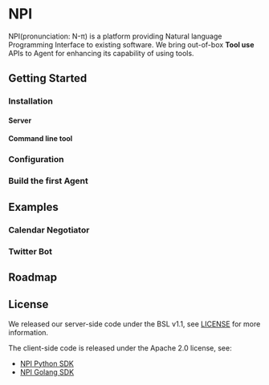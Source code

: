 # NPI

NPI(pronunciation: N-π) is a platform providing Natural language Programming Interface to existing software.
We bring out-of-box **Tool use** APIs to Agent for enhancing its capability of using tools.

## Getting Started

### Installation

#### Server 

#### Command line tool

### Configuration

### Build the first Agent

## Examples

### Calendar Negotiator

### Twitter Bot

## Roadmap

## License

We released our server-side code under the BSL v1.1, see [LICENSE](LICENSE) for more information.

The client-side code is released under the Apache 2.0 license, see:
- [NPI Python SDK](https://github.com/npi-ai/client-python)
- [NPI Golang SDK](https://github.com/npi-ai/client-go)
